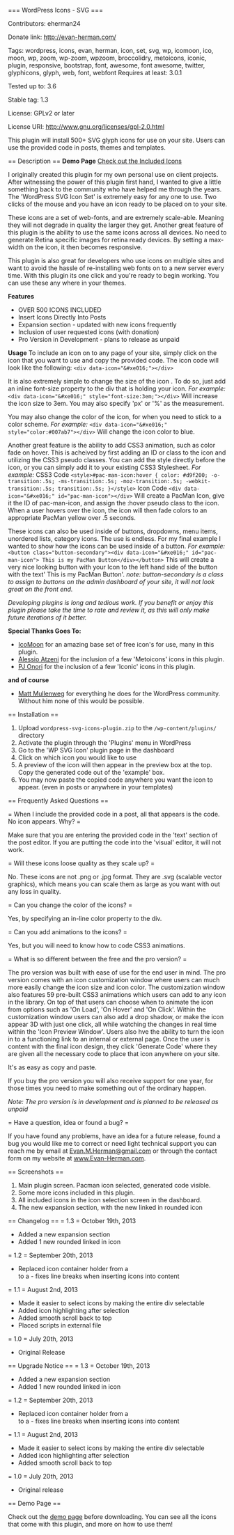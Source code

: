 === WordPress Icons - SVG ===

Contributors: eherman24

Donate link: http://evan-herman.com/

Tags: wordpress, icons, evan, herman, icon, set, svg, wp, icomoon, ico, moon, wp, zoom, wp-zoom, wpzoom, broccolidry, metoicons, iconic, plugin, responsive, bootstrap, font, awesome, font awesome, twitter, glyphicons, glyph, web, font, webfont
Requires at least: 3.0.1

Tested up to: 3.6

Stable tag: 1.3

License: GPLv2 or later

License URI: http://www.gnu.org/licenses/gpl-2.0.html

This plugin will install 500+ SVG glyph icons for use on your site. Users can use the provided code in posts, themes and templates. 

== Description ==
**Demo Page**
<a href="http://evan-herman.com/wp-svg-icon-set-1-example/">Check out the Included Icons</a>

I originally created this plugin for my own personal use on client projects. After witnessing the power of this plugin first hand, I wanted 
to give a little something back to the community who have helped me through the years. The 'WordPress SVG Icon Set' is extremely
easy for any one to use. Two clicks of the mouse and you have an icon ready to be placed on to your site. 

These icons are a set of web-fonts, and are extremely scale-able. Meaning they will not degrade in quality the larger they get. Another
great feature of this plugin is the ability to use the same icons across all devices. No need to generate Retina specific images for retina
ready devices. By setting a max-width on the icon, it then becomes responsive.

This plugin is also great for developers who use icons on multiple sites and want to avoid the hassle of re-installing
web fonts on to a new server every time. With this plugin its one click and you're ready to begin working. You can use
these any where in your themes.

**Features**

* OVER 500 ICONS INCLUDED
* Insert Icons Directly Into Posts
* Expansion section - updated with new icons frequently
* Inclusion of user requested icons (with donation)
* Pro Version in Development - plans to release as unpaid

**Usage**
To include an icon on to any page of your site, simply click on the icon that you want to use and copy the provided code.
The icon code will look like the following:
`<div data-icon="&#xe016;"></div>`

It is also extremely simple to change the size of the icon . To do so, just add an inline font-size property to the div that is holding your icon.
*For example:*
`<div data-icon="&#xe016;" style="font-size:3em;"></div>`
Will increase the icon size to 3em. You may also specify 'px' or '%' as the measurement.

You may also change the color of the icon, for when you need to stick to a color scheme.
*For example:*
`<div data-icon="&#xe016;" style="color:#007ab7"></div>`
Will change the icon color to blue.

Another great feature is the ability to add CSS3 animation, such as color fade on hover. This is acheived by first adding an ID or class to the icon and utilizing the CSS3 pseudo classes.
You can add the style directly before the icon, or you can simply add it to your existing CSS3 Stylesheet.
*For example:*
CSS3 Code
`<style>#pac-man-icon:hover { color: #d9f200; -o-transition:.5s; -ms-transition:.5s; -moz-transition:.5s; -webkit-transition:.5s; transition:.5s; }</style>`
Icon Code
`<div data-icon="&#xe016;" id="pac-man-icon"></div>`
Will create a PacMan Icon, give it the ID of pac-man-icon, and assign the :hover pseudo class to the icon.
When a user hovers over the icon, the icon will then fade colors to an appropriate PacMan yellow over .5 seconds.

These icons can also be used inside of buttons, dropdowns, menu items, unordered lists, category icons. The use is endless.
For my final example I wanted to show how the icons can be used inside of a button.
*For example:*
`<button class="button-secondary"><div data-icon="&#xe016;" id="pac-man-icon"> This is my PacMan Button</div></button>`
This will create a very nice looking button with your Icon to the left hand side of the button with the text' This is my PacMan Button'.
*note: button-secondary is a class to assign to buttons on the admin dashboard of your site, it will not look great on the front end.*

*Developing plugins is long and tedious work. If you benefit or enjoy this plugin please take the time to rate
and review it, as this will only make future iterations of it better.*

**Special Thanks Goes To:**

* [IcoMoon](http://www.icomoon.io) for an amazing base set of free icon's for use, many in this plugin.
* [Alessio Atzeni](http://www.alessioatzeni.com/) for the inclusion of a few 'Metoicons' icons in this plugin.
* [PJ Onori](http://somerandomdude.com) for the inclusion of a few 'Iconic' icons in this plugin.

**and of course**

* [Matt Mullenweg](http://www.ma.tt/) for everything he does for the WordPress community. Without him none of this would be possible.

== Installation ==
1. Upload `wordpress-svg-icons-plugin.zip` to the `/wp-content/plugins/` directory
2. Activate the plugin through the 'Plugins' menu in WordPress
3. Go to the 'WP SVG Icon' plugin page in the dashboard
4. Click on which icon you would like to use
5. A preview of the icon will then appear in the preview box at the top. Copy the generated code out of the 'example' box.
6. You may now paste the copied code anywhere you want the icon to appear. (even in posts or anywhere in your templates)

== Frequently Asked Questions ==

= When I include the provided code in a post, all that appears is the code. No icon appears. Why? =

Make sure that you are entering the provided code in the 'text' section of the post editor. If you are putting the code into the 'visual' editor, it will not work.

= Will these icons loose quality as they scale up? =

No. These icons are not .png or .jpg format. They are .svg (scalable vector graphics), which means you can scale them
as large as you want with out any loss in quality.

= Can you change the color of the icons? =

Yes, by specifying an in-line color property to the div. 

= Can you add animations to the icons? =

Yes, but you will need to know how to code CSS3 animations. 

= What is so different between the free and the pro version? =

The pro version was built with ease of use for the end user in mind. The pro version comes with an icon customization window where users
can much more easily change the icon size and icon color. The customization window also features 59 pre-built CSS3 animations
which users can add to any icon in the library. On top of that users can choose when to animate the icon from options such as
'On Load', 'On Hover' and 'On Click'. Within the customization window users can also add a drop shadow, or make the icon appear 3D
with just one click, all while watching the changes in real time within the 'Icon Preview Window'. Users also hve the ability to turn the icon
in to a functioning link to an internal or external page. Once the user is content with the final icon design, they click 'Generate 
Code' where they are given all the necessary code to place that icon anywhere on your site.

It's as easy as copy and paste.

If you buy the pro version you will also receive support for one year, for those times you need to make something out of the ordinary happen.

*Note: The pro version is in development and is planned to be released as unpaid*

= Have a question, idea or found a bug? =

If you have found any problems, have an idea for a future release, found a bug you would like me to correct or 
need light technical support you can reach me by email at <a href="mailto:evanmherman@gmail.com">Evan.M.Herman@gmail.com</a>
or through the contact form on my website at <a href="http://www.Evan-Herman.com">www.Evan-Herman.com</a>.

== Screenshots ==

1. Main plugin screen. Pacman icon selected, generated code visible.
2. Some more icons included in this plugin.
3. All included icons in the icon selection screen in the dashboard.
4. The new expansion section, with the new linked in rounded icon

== Changelog ==
= 1.3 =
October 19th, 2013
* Added a new expansion section
* Added 1 new rounded linked in icon

= 1.2 =
September 20th, 2013
* Replaced icon container holder from a <div> to a <span> - fixes line breaks when inserting icons into content

= 1.1 =
August 2nd, 2013
* Made it easier to select icons by making the entire div selectable
* Added icon highlighting after selection
* Added smooth scroll back to top
* Placed scripts in external file

= 1.0 =
July 20th, 2013
* Original Release

== Upgrade Notice ==
= 1.3 =
October 19th, 2013
* Added a new expansion section
* Added 1 new rounded linked in icon

= 1.2 =
September 20th, 2013
* Replaced icon container holder from a <div> to a <span> - fixes line breaks when inserting icons into content

= 1.1 =
August 2nd, 2013
* Made it easier to select icons by making the entire div selectable
* Added icon highlighting after selection
* Added smooth scroll back to top

= 1.0 =
July 20th, 2013
* Original release 

== Demo Page ==
<p> Check out the <a href="http://evan-herman.com/wp-svg-icon-set-1-example/">demo page</a> before downloading. You can see all the icons that come with this plugin, and more on how to use them!</p>